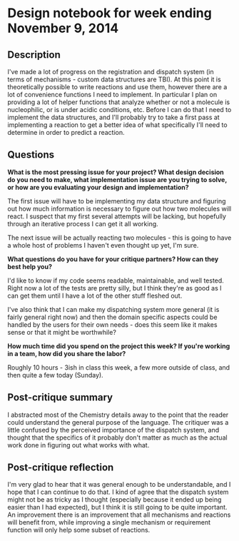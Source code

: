 # Design notebook for week ending November 9, 2014

## Description

I've made a lot of progress on the registration and dispatch system (in 
terms of mechanisms - custom data structures are TBI).  At this point it
is theoretically possible to write reactions and use them, however there
are a lot of convenience functions I need to implement.  In particular I
plan on providing a lot of helper functions that analyze whether or not
a molecule is nucleophilic, or is under acidic conditions, etc.  Before I
can do that I need to implement the data structures, and I'll probably 
try to take a first pass at implementing a reaction to get a better idea
of what specifically I'll need to determine in order to predict a reaction.

## Questions

**What is the most pressing issue for your project? What design decision do
you need to make, what implementation issue are you trying to solve, or how
are you evaluating your design and implementation?**

The first issue will have to be implementing my data structure and figuring out
how much information is necessary to figure out how two molecules will react. I
suspect that my first several attempts will be lacking, but hopefully through an
iterative process I can get it all working.

The next issue will be actually reacting two molecules - this is going to have a 
whole host of problems I haven't even thought up yet, I'm sure.

**What questions do you have for your critique partners? How can they best help
you?**

I'd like to know if my code seems readable, maintainable, and well tested. Right
now a lot of the tests are pretty silly, but I think they're as good as I can get
them until I have a lot of the other stuff fleshed out.

I've also think that I can make my dispatching system more general (it is fairly
general right now) and then the domain specific aspects could be handled by the
users for their own needs - does this seem like it makes sense or that it might
be worthwhile?

**How much time did you spend on the project this week? If you're working in a
team, how did you share the labor?**

Roughly 10 hours - 3ish in class this week, a few more outside of class, and 
then quite a few today (Sunday).

## Post-critique summary

I abstracted most of the Chemistry details away to the point that the reader
could understand the general purpose of the language.  The critiquer was a
little confused by the perceived importance of the dispatch system, and 
thought that the specifics of it probably don't matter as much as the
actual work done in figuring out what works with what.

## Post-critique reflection

I'm very glad to hear that it was general enough to be understandable, and I
hope that I can continue to do that.  I kind of agree that the dispatch system
might not be as tricky as I thought (especially because it ended up being easier
than I had expected), but I think it is still going to be quite important. An
improvement there is an improvement that all mechanisms and reactions will benefit
from, while improving a single mechanism or requirement function will only help
some subset of reactions.
